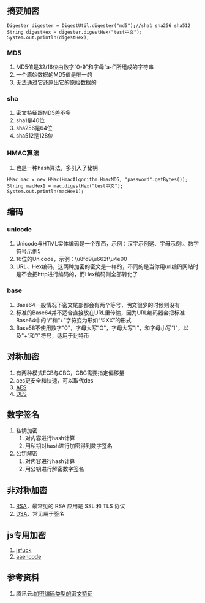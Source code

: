 ## 摘要加密
```
Digester digester = DigestUtil.digester("md5");//sha1 sha256 sha512
String digestHex = digester.digestHex("test中文");
System.out.println(digestHex);
```

### MD5
1. MD5值是32/16位由数字“0-9”和字母“a-f”所组成的字符串
2. 一个原始数据的MD5值是唯一的
3. 无法通过它还原出它的原始数据的

### sha
1. 密文特征跟MD5差不多
2. sha1是40位
3. sha256是64位
4. sha512是128位

### HMAC算法
1. 也是一种hash算法，多引入了秘钥
```
HMac mac = new HMac(HmacAlgorithm.HmacMD5, "password".getBytes());
String macHex1 = mac.digestHex("test中文");
System.out.println(macHex1);
```

## 编码
### unicode
1. Unicode与HTML实体编码是一个东西，示例：汉字示例&#36825;、字母示例&#116;、数字符号示例&#53;
2. 16位的Unicode，示例：\u8fd9\u662f\u4e00
3. URL、Hex编码，这两种加密的密文是一样的，不同的是当你用url编码网站时是不会把http进行编码的，而Hex编码则全部转化了

### base
1. Base64一般情况下密文尾部都会有两个等号，明文很少的时候则没有
2. 标准的Base64并不适合直接放在URL里传输，因为URL编码器会把标准Base64中的“/”和“+”字符变为形如“%XX”的形式
3. Base58不使用数字"0"，字母大写"O"，字母大写"I"，和字母小写"l"，以及"+“和”/"符号，适用于比特币

## 对称加密
1. 有两种模式ECB与CBC，CBC需要指定偏移量
2. aes更安全和快速，可以取代des
3. [AES](AES.md)
4. [DES](DES.md)

## 数字签名
1. 私钥加密
    1. 对内容进行hash计算
    2. 用私钥对hash进行加密得到数字签名
2. 公钥解密
    1. 对内容进行hash计算
    2. 用公钥进行解密数字签名

## 非对称加密
1. [RSA](RSA.md)，最常见的 RSA 应用是 SSL 和 TLS 协议
2. [DSA](DSA.md)，常见用于签名

## js专用加密
1. [jsfuck](https://jsfuck.com/)
2. [aaencode](https://utf-8.jp/public/aaencode.html)


## 参考资料
1. 腾讯云:[加密编码类型的密文特征](https://cloud.tencent.com/developer/article/1748394)